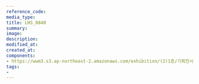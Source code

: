 ```yaml
---
reference_code:
media_type:
title: LHS_0840
summary:
image:
description:
modified_at:
created_at:
components:
- https://wwm3.s3.ap-northeast-2.amazonaws.com/exhibition/(2)1층/기획전시관2/LHS_0840.jpg
tags:
-
---
```

